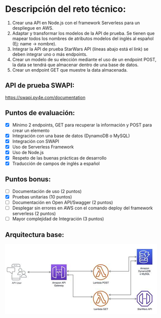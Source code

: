 # Descripción del reto técnico:

1. Crear una API en Node.js con el framework Serverless para un despliegue en AWS.
2. Adaptar y transformar los modelos de la API de prueba. Se tienen que mapear todos los nombres de atributos modelos del inglés al español (Ej: name -> nombre).
3. Integrar la API de prueba StarWars API (líneas abajo está el link) se deben integrar uno o más endpoints.
4. Crear un modelo de su elección mediante el uso de un endpoint POST, la data se tendrá que almacenar dentro de una base de datos.
5. Crear un endpoint GET que muestre la data almacenada.

## API de prueba SWAPI:

https://swapi.py4e.com/documentation

## Puntos de evaluación:

- [x] Mínimo 2 endpoints, GET para recuperar la información y POST para crear un elemento
- [x] Integración con una base de datos (DynamoDB o MySQL)
- [x] Integración con SWAPI
- [x] Uso de Serverless Framework
- [x] Uso de Node.js
- [x] Respeto de las buenas prácticas de desarrollo
- [x] Traducción de campos de inglés a español

## Puntos bonus:

- [ ] Documentación de uso (2 puntos)
- [x] Pruebas unitarias (10 puntos)
- [ ] Documentación en Open API/Swagger (2 puntos)
- [ ] Desplegar sin errores en AWS con el comando deploy del framework serverless (2 puntos)
- [ ] Mayor complejidad de Integración (3 puntos)

## Arquitectura base:

![alt text](architecture.png)
